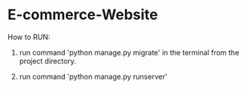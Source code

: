 # E-commerce-Website

How to RUN:

1) run command 'python manage.py migrate' in the terminal from the project directory.

2) run command 'python manage.py runserver'

